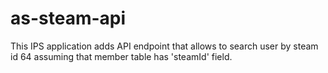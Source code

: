 # as-steam-api
This IPS application adds API endpoint that allows to search user by steam id 64 assuming that member table has 'steamId' field.

